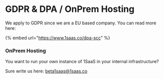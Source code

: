 # GDPR & DPA / OnPrem Hosting

We apply to GDPR since we are a EU based company. You can read more here:

{% embed url="https://www.1saas.co/dpa-scc" %}

### OnPrem Hosting

You want to run your own instance of 1SaaS in your internal infrastructure? 

Sure write us here: [beta1saas@1saas.co](mailto:beta1saas@1saas.co)



